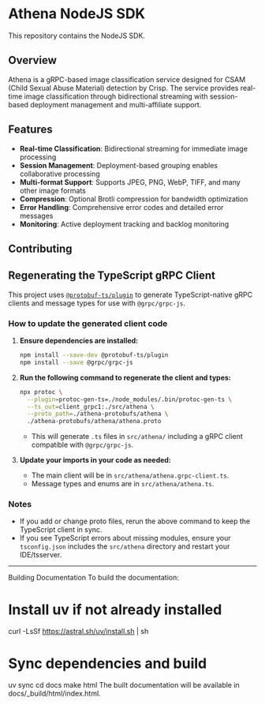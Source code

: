 # Athena NodeJS SDK

This repository contains the NodeJS SDK.

## Overview
Athena is a gRPC-based image classification service designed for CSAM (Child Sexual Abuse Material) detection by Crisp. The service provides real-time image classification through bidirectional streaming with session-based deployment management and multi-affiliate support.

## Features

- **Real-time Classification**: Bidirectional streaming for immediate image processing
- **Session Management**: Deployment-based grouping enables collaborative processing
- **Multi-format Support**: Supports JPEG, PNG, WebP, TIFF, and many other image formats
- **Compression**: Optional Brotli compression for bandwidth optimization
- **Error Handling**: Comprehensive error codes and detailed error messages
- **Monitoring**: Active deployment tracking and backlog monitoring

## Contributing

## Regenerating the TypeScript gRPC Client

This project uses [`@protobuf-ts/plugin`](https://github.com/timostamm/protobuf-ts) to generate TypeScript-native gRPC clients and message types for use with `@grpc/grpc-js`.

### How to update the generated client code

1. **Ensure dependencies are installed:**
	```sh
	npm install --save-dev @protobuf-ts/plugin
	npm install --save @grpc/grpc-js
	```

2. **Run the following command to regenerate the client and types:**
	```sh
	npx protoc \
	  --plugin=protoc-gen-ts=./node_modules/.bin/protoc-gen-ts \
	  --ts_out=client_grpc1:./src/athena \
	  --proto_path=./athena-protobufs/athena \
	  ./athena-protobufs/athena/athena.proto
	```
	- This will generate `.ts` files in `src/athena/` including a gRPC client compatible with `@grpc/grpc-js`.

3. **Update your imports in your code as needed:**
	- The main client will be in `src/athena/athena.grpc-client.ts`.
	- Message types and enums are in `src/athena/athena.ts`.

### Notes
- If you add or change proto files, rerun the above command to keep the TypeScript client in sync.
- If you see TypeScript errors about missing modules, ensure your `tsconfig.json` includes the `src/athena` directory and restart your IDE/tsserver.

---

Building Documentation
To build the documentation:

# Install uv if not already installed
curl -LsSf https://astral.sh/uv/install.sh | sh

# Sync dependencies and build
uv sync
cd docs
make html
The built documentation will be available in docs/_build/html/index.html.